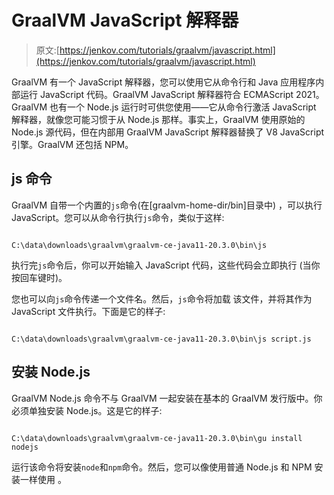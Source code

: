 # GraalVM JavaScript 解释器

> 原文:[https://jenkov.com/tutorials/graalvm/javascript.html](https://jenkov.com/tutorials/graalvm/javascript.html)

GraalVM 有一个 JavaScript 解释器，您可以使用它从命令行和 Java 应用程序内部运行 JavaScript 代码。GraalVM JavaScript 解释器符合 ECMAScript 2021。GraalVM 也有一个 Node.js 运行时可供您使用——它从命令行激活 JavaScript 解释器，就像您可能习惯于从 Node.js 那样。事实上，GraalVM 使用原始的 Node.js 源代码，但在内部用 GraalVM JavaScript 解释器替换了 V8 JavaScript 引擎。GraalVM 还包括 NPM。

## js 命令

GraalVM 自带一个内置的`js`命令(在[graalvm-home-dir/bin]目录中) ，可以执行 JavaScript。您可以从命令行执行`js`命令，类似于这样:

```

C:\data\downloads\graalvm\graalvm-ce-java11-20.3.0\bin\js

```

执行完`js`命令后，你可以开始输入 JavaScript 代码，这些代码会立即执行 (当你按回车键时)。

您也可以向`js`命令传递一个文件名。然后，`js`命令将加载 该文件，并将其作为 JavaScript 文件执行。下面是它的样子:

```

C:\data\downloads\graalvm\graalvm-ce-java11-20.3.0\bin\js script.js

```

## 安装 Node.js

GraalVM Node.js 命令不与 GraalVM 一起安装在基本的 GraalVM 发行版中。你必须单独安装 Node.js。这是它的样子:

```

C:\data\downloads\graalvm\graalvm-ce-java11-20.3.0\bin\gu install nodejs

```

运行该命令将安装`node`和`npm`命令。然后，您可以像使用普通 Node.js 和 NPM 安装一样使用 。